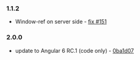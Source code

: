 ### 1.1.2
* Window-ref on server side - [fix #151](https://github.com/maciejtreder/angular-universal-pwa/issues/151])
### 2.0.0
* update to Angular 6 RC.1 (code only) - [0ba1d07](https://github.com/maciejtreder/angular-universal-pwa/commit/0ba1d07e792b4043a2bb8b045cb1dc3bd4bbb9dc])